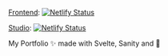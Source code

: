[Frontend](dheeraj120501.netlify.app/): [![Netlify Status](https://api.netlify.com/api/v1/badges/3d07b127-bd61-4f40-b37a-b2852ce3c649/deploy-status)](https://app.netlify.com/sites/dheeraj120501/deploys)

[Studio](dheeraj120501-dashboard.netlify.app/): [![Netlify Status](https://api.netlify.com/api/v1/badges/5e2f6c40-4233-4f94-9545-e64d787fb356/deploy-status)](https://app.netlify.com/sites/dheeraj120501-portfolio-dashboard/deploys)

My Portfolio ✨ made with Svelte, Sanity and 💖
